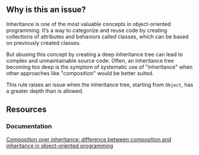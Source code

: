 ## Why is this an issue?

Inheritance is one of the most valuable concepts in object-oriented programming. It’s a way to categorize and reuse code by creating collections of
attributes and behaviors called classes, which can be based on previously created classes.

But abusing this concept by creating a deep inheritance tree can lead to complex and unmaintainable source code. Often, an inheritance tree
becoming too deep is the symptom of systematic use of "inheritance" when other approaches like "composition" would be better suited.

This rule raises an issue when the inheritance tree, starting from `Object`, has a greater depth than is allowed.

## Resources

### Documentation

[Composition over inheritance: difference between composition and inheritance
in object-oriented programming](https://en.wikipedia.org/wiki/Composition_over_inheritance)